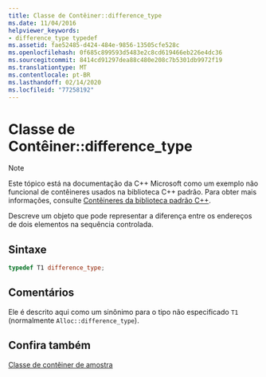 ```yaml
---
title: Classe de Contêiner::difference_type
ms.date: 11/04/2016
helpviewer_keywords:
- difference_type typedef
ms.assetid: fae52485-d424-484e-9856-13505cfe528c
ms.openlocfilehash: 0f685c899593d5483e2c8cd619466eb226e4dc36
ms.sourcegitcommit: 8414cd91297dea88c480e208c7b5301db9972f19
ms.translationtype: MT
ms.contentlocale: pt-BR
ms.lasthandoff: 02/14/2020
ms.locfileid: "77258192"
---
```

# <a name="container-classdifference_type"></a>Classe de Contêiner::difference_type

> [!NOTE]
> Este tópico está na documentação da C++ Microsoft como um exemplo não funcional de contêineres usados na biblioteca C++ padrão. Para obter mais informações, consulte [Contêineres da biblioteca padrão C++](../standard-library/stl-containers.md).

Descreve um objeto que pode representar a diferença entre os endereços de dois elementos na sequência controlada.

## <a name="syntax"></a>Sintaxe

```cpp
typedef T1 difference_type;
```

## <a name="remarks"></a>Comentários

Ele é descrito aqui como um sinônimo para o tipo não especificado `T1` (normalmente `Alloc::difference_type`).

## <a name="see-also"></a>Confira também

[Classe de contêiner de amostra](../standard-library/sample-container-class.md)
